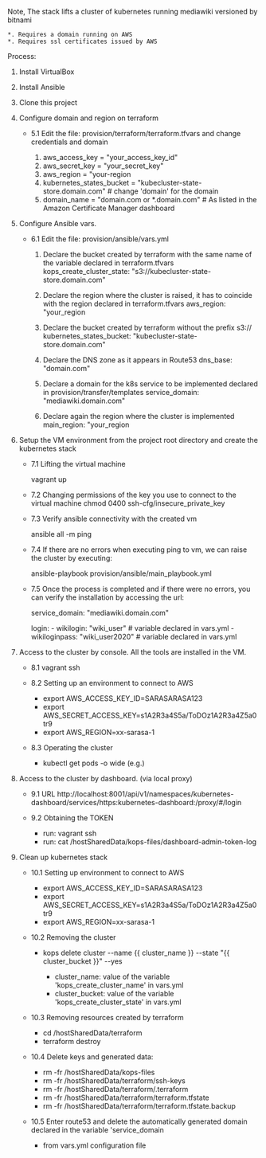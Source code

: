 Note,
    The stack lifts a cluster of kubernetes running mediawiki versioned by bitnami
    
    *. Requires a domain running on AWS
    *. Requires ssl certificates issued by AWS

Process:

1. Install VirtualBox

2. Install Ansible

3. Clone this project

5. Configure domain and region on terraform
    - 5.1 Edit the file: provision/terraform/terraform.tfvars and change credentials and domain
    
        1. aws_access_key = "your_access_key_id"
        2. aws_secret_key = "your_secret_key"
        3. aws_region = "your-region
        4. kubernetes_states_bucket = "kubecluster-state-store.domain.com" # change 'domain' for the domain
        5. domain_name = "domain.com or *.domain.com" # As listed in the Amazon Certificate Manager dashboard

6. Configure Ansible vars.
    - 6.1 Edit the file: provision/ansible/vars.yml
        1. Declare the bucket created by terraform with the same name of the variable declared in terraform.tfvars
            kops_create_cluster_state: "s3://kubecluster-state-store.domain.com"
        
        2. Declare the region where the cluster is raised, it has to coincide with the region declared in terraform.tfvars
            aws_region: "your_region
        
        3. Declare the bucket created by terraform without the prefix s3://
            kubernetes_states_bucket: "kubecluster-state-store.domain.com"
        
        4. Declare the DNS zone as it appears in Route53
            dns_base: "domain.com"
        
        5. Declare a domain for the k8s service to be implemented declared in provision/transfer/templates
            service_domain: "mediawiki.domain.com"
        
        6. Declare again the region where the cluster is implemented
            main_region: "your_region

7. Setup the VM environment from the project root directory and create the kubernetes stack
    - 7.1 Lifting the virtual machine
        
        vagrant up

    - 7.2 Changing permissions of the key you use to connect to the virtual machine
        chmod 0400 ssh-cfg/insecure_private_key

    - 7.3 Verify ansible connectivity with the created vm
        
        ansible all -m ping

    - 7.4 If there are no errors when executing ping to vm, we can raise the cluster by executing:
        
        ansible-playbook provision/ansible/main_playbook.yml

    - 7.5 Once the process is completed and if there were no errors, you can verify the installation by accessing the url:
        
        service_domain: "mediawiki.domain.com"
        
        login:
                - wikilogin: "wiki_user" # variable declared in vars.yml
                - wikiloginpass: "wiki_user2020" # variable declared in vars.yml

8. Access to the cluster by console. All the tools are installed in the VM.
    - 8.1 vagrant ssh

    - 8.2 Setting up an environment to connect to AWS
      -  export AWS_ACCESS_KEY_ID=SARASARASA123
      -  export AWS_SECRET_ACCESS_KEY=s1A2R3a4S5a/ToDOz1A2R3a4Z5a0tr9
      -  export AWS_REGION=xx-sarasa-1

    - 8.3 Operating the cluster
       - kubectl get pods -o wide (e.g.)

9. Access to the cluster by dashboard. (via local proxy)
    - 9.1 URL
    http://localhost:8001/api/v1/namespaces/kubernetes-dashboard/services/https:kubernetes-dashboard:/proxy/#/login

   -  9.2 Obtaining the TOKEN
        - run: vagrant ssh
        - run: cat /hostSharedData/kops-files/dashboard-admin-token-log

10. Clean up kubernetes stack
    - 10.1 Setting up environment to connect to AWS
        - export AWS_ACCESS_KEY_ID=SARASARASA123
        - export AWS_SECRET_ACCESS_KEY=s1A2R3a4S5a/ToDOz1A2R3a4Z5a0tr9
        - export AWS_REGION=xx-sarasa-1

    - 10.2 Removing the cluster
        - kops delete cluster --name {{ cluster_name }} --state "{{ cluster_bucket }}" --yes

            - cluster_name: value of the variable 'kops_create_cluster_name' in vars.yml
            - cluster_bucket: value of the variable 'kops_create_cluster_state' in vars.yml

    - 10.3 Removing resources created by terraform
        - cd /hostSharedData/terraform
        - terraform destroy

    - 10.4 Delete keys and generated data:
       - rm -fr /hostSharedData/kops-files
       - rm -fr /hostSharedData/terraform/ssh-keys
       - rm -fr /hostSharedData/terraform/.terraform
       - rm -fr /hostSharedData/terraform/terraform.tfstate
       - rm -fr /hostSharedData/terraform/terraform.tfstate.backup

    - 10.5 Enter route53 and delete the automatically generated domain declared in the variable 'service_domain
        - from vars.yml configuration file


